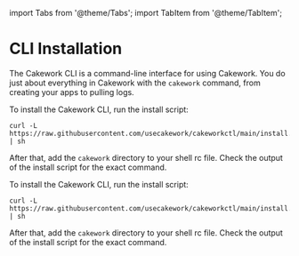 import Tabs from '@theme/Tabs';
import TabItem from '@theme/TabItem';

# CLI Installation

The Cakework CLI is a command-line interface for using Cakework. You do just about everything in Cakework with the ```cakework``` command, from creating your apps to pulling logs.


<Tabs groupId="os">
<TabItem value="osx" label="macOS">

To install the Cakework CLI, run the install script:

```
curl -L https://raw.githubusercontent.com/usecakework/cakeworkctl/main/install.sh | sh
```

After that, add the ```cakework``` directory to your shell rc file. Check the output of the install script for the exact command.
</TabItem>
<TabItem value="linux" label="Linux">

To install the Cakework CLI, run the install script:

```
curl -L https://raw.githubusercontent.com/usecakework/cakeworkctl/main/install.sh | sh
```

After that, add the ```cakework``` directory to your shell rc file. Check the output of the install script for the exact command.

</TabItem>
</Tabs>